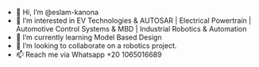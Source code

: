 - 👋 Hi, I’m @eslam-kanona
- 👀 I’m interested in EV Technologies & AUTOSAR | Electrical Powertrain | Automotive Control Systems & MBD | Industrial Robotics & Automation
- 🌱 I’m currently learning Model Based Design
- 💞️ I’m looking to collaborate on a robotics project.
- 📫 Reach me via Whatsapp +20 1065016689

<!---
eslam-kanona/eslam-kanona is a ✨ special ✨ repository because its `README.md` (this file) appears on your GitHub profile.
You can click the Preview link to take a look at your changes.
--->
